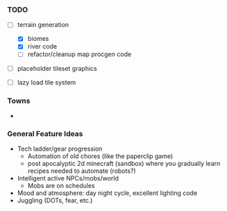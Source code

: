 ﻿### TODO
- [ ] terrain generation
  - [x] biomes
  - [x] river code
  - [ ] refactor/cleanup map procgen code
- [ ] placeholder tileset graphics
- [ ] lazy load tile system


### Towns
- 

### General Feature Ideas
- Tech ladder/gear progression
  - Automation of old chores (like the paperclip game)
  - post apocalyptic 2d minecraft (sandbox) where you gradually learn recipes needed to automate (robots?) 
- Intelligent active NPCs/mobs/world
  - Mobs are on schedules
- Mood and atmosphere: day night cycle, excellent lighting code
- Juggling (DOTs, fear, etc.)
